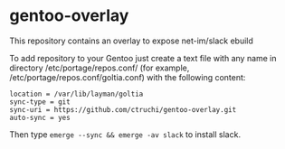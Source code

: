 # gentoo-overlay
This repository contains an overlay to expose net-im/slack ebuild

To add repository to your Gentoo just create a text file with any name in directory /etc/portage/repos.conf/ (for example, /etc/portage/repos.conf/goltia.conf) with the following content:
```[goltia]
location = /var/lib/layman/goltia
sync-type = git
sync-uri = https://github.com/ctruchi/gentoo-overlay.git
auto-sync = yes
```
Then type ```emerge --sync && emerge -av slack``` to install slack.
